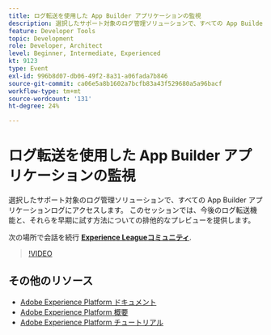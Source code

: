 ```yaml
---
title: ログ転送を使用した App Builder アプリケーションの監視
description: 選択したサポート対象のログ管理ソリューションで、すべての App Builder アプリケーションログにアクセスします。 このセッションでは、今後のログ転送機能と、それらを早期に試す方法についての排他的なプレビューを提供します。
feature: Developer Tools
topic: Development
role: Developer, Architect
level: Beginner, Intermediate, Experienced
kt: 9123
type: Event
exl-id: 996b8d07-db06-49f2-8a31-a06fada7b846
source-git-commit: ca06e5a8b1602a7bcfb83a43f529680a5a96bacf
workflow-type: tm+mt
source-wordcount: '131'
ht-degree: 24%

---
```


# ログ転送を使用した App Builder アプリケーションの監視

選択したサポート対象のログ管理ソリューションで、すべての App Builder アプリケーションログにアクセスします。 このセッションでは、今後のログ転送機能と、それらを早期に試す方法についての排他的なプレビューを提供します。

次の場所で会話を続行 **[Experience Leagueコミュニティ](https://adobe.ly/3zXM3rp)**.

>[!VIDEO](https://video.tv.adobe.com/v/337568/?quality=12&learn=on&hidetitle=true)

## その他のリソース

- [Adobe Experience Platform ドキュメント](https://experienceleague.adobe.com/docs/experience-platform.html?lang=ja)
- [Adobe Experience Platform 概要](https://experienceleague.adobe.com/docs/experience-platform/landing/home.html?lang=ja)
- [Adobe Experience Platform チュートリアル](https://experienceleague.adobe.com/docs/platform-learn/tutorials/overview.html?lang=ja)

